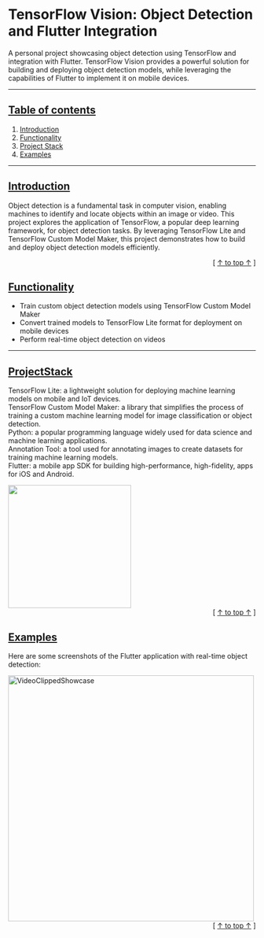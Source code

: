 # TensorFlow Vision: Object Detection and Flutter Integration
A personal project showcasing object detection using TensorFlow and integration with Flutter. TensorFlow Vision provides a powerful solution for building and deploying object detection models, while leveraging the capabilities of Flutter to implement it on mobile devices.


---


## [Table of contents](#table-of-contents)
1. [Introduction](#introduction)
2. [Functionality](#functionality)
3. [Project Stack](#projectstack)
4. [Examples](#examples)

---

## [Introduction](#introduction)
Object detection is a fundamental task in computer vision, enabling machines to identify and locate objects within an image or video. This project explores the application of TensorFlow, a popular deep learning framework, for object detection tasks. By leveraging TensorFlow Lite and TensorFlow Custom Model Maker, this project demonstrates how to build and deploy object detection models efficiently.


<div align="right">[ <a href="#table-of-contents">↑ to top ↑</a> ]</div>

## [Functionality](#functionality)
- Train custom object detection models using TensorFlow Custom Model Maker
- Convert trained models to TensorFlow Lite format for deployment on mobile devices
- Perform real-time object detection on videos


---

## [ProjectStack](#projectstack) 

TensorFlow Lite: a lightweight solution for deploying machine learning models on mobile and IoT devices.<br>
TensorFlow Custom Model Maker: a library that simplifies the process of training a custom machine learning model for image classification or object detection.<br>
Python: a popular programming language widely used for data science and machine learning applications.<br>
Annotation Tool: a tool used for annotating images to create datasets for training machine learning models.<br>
Flutter: a mobile app SDK for building high-performance, high-fidelity, apps for iOS and Android.<br>


<img src="https://user-images.githubusercontent.com/47912781/228863314-f7b8e003-404d-498d-b8bc-7ce0936a53cd.png"  height="250" >


<div align="right">[ <a href="#table-of-contents">↑ to top ↑</a> ]</div>





## [Examples](#examples)
Here are some screenshots of the Flutter application with real-time object detection:


<img src="https://github.com/snakeku/TensorFlow-Vision-Object-Detection-and-Flutter-Integration/assets/47912781/b2cf008b-1d33-4541-8304-2117d2d0daa5" alt="VideoClippedShowcase" style="height: 500px;">


<div align="right">[ <a href="#table-of-contents">↑ to top ↑</a> ]</div>
